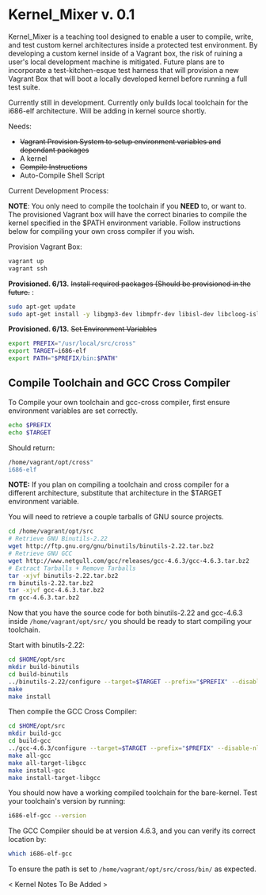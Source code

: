 Kernel_Mixer v. 0.1
=============================================

Kernel_Mixer is a teaching tool designed to enable a user to compile, write, and test custom kernel architectures inside a protected test environment. By developing a custom kernel inside of a Vagrant box, the risk of ruining a user's local development machine is mitigated. Future plans are to incorporate a test-kitchen-esque test harness that will provision a new Vagrant Box that will boot a locally developed kernel before running a full test suite. 
 
Currently still in development. Currently only builds local toolchain for the i686-elf
architecture. Will be adding in kernel source shortly. 

Needs:
 * ~~Vagrant Provision System to setup environment variables and dependant packages~~
 * A kernel
 * ~~Compile Instructions~~
 * Auto-Compile Shell Script

Current Development Process:

**NOTE**: You only need to compile the toolchain if you **NEED** to, or want to. The provisioned Vagrant box will have the correct binaries to compile the kernel specified in the $PATH environment variable. Follow instructions below for compiling your own cross compiler if you wish.

Provision Vagrant Box:
```bash
vagrant up
vagrant ssh
```

**Provisioned. 6/13.** ~~Install required packages (Should be provisioned in the future.~~ :
```bash
sudo apt-get update
sudo apt-get install -y libgmp3-dev libmpfr-dev libisl-dev libcloog-isl-dev libmpc-dev vim
```

**Provisioned. 6/13.** ~~Set Environment Variables~~
```bash
export PREFIX="/usr/local/src/cross"
export TARGET=i686-elf
export PATH="$PREFIX/bin:$PATH"
```

Compile Toolchain and GCC Cross Compiler
----------------------------------------

To Compile your own toolchain and gcc-cross compiler, first ensure environment variables are set correctly. 
```bash
echo $PREFIX
echo $TARGET
```
Should return: 
```bash
/home/vagrant/opt/cross"
i686-elf
```
**NOTE:** If you plan on compiling a toolchain and cross compiler for a different architecture, substitute that architecture in the $TARGET environment variable. 

You will need to retrieve a couple tarballs of GNU source projects. 
```bash
cd /home/vagrant/opt/src
# Retrieve GNU Binutils-2.22
wget http://ftp.gnu.org/gnu/binutils/binutils-2.22.tar.bz2
# Retrieve GNU GCC
wget http://www.netgull.com/gcc/releases/gcc-4.6.3/gcc-4.6.3.tar.bz2
# Extract Tarballs + Remove Tarballs
tar -xjvf binutils-2.22.tar.bz2
rm binutils-2.22.tar.bz2
tar -xjvf gcc-4.6.3.tar.bz2
rm gcc-4.6.3.tar.bz2
```
Now that you have the source code for both binutils-2.22 and gcc-4.6.3 inside ```/home/vagrant/opt/src/``` you should be ready to start compiling your toolchain. 

Start with binutils-2.22:
```bash
cd $HOME/opt/src
mkdir build-binutils
cd build-binutils
../binutils-2.22/configure --target=$TARGET --prefix="$PREFIX" --disable-nls --disable-werror
make
make install
```
Then compile the GCC Cross Compiler:
```bash
cd $HOME/opt/src
mkdir build-gcc
cd build-gcc
../gcc-4.6.3/configure --target=$TARGET --prefix="$PREFIX" --disable-nls --enable-languages=c,c++ --without-headers
make all-gcc
make all-target-libgcc
make install-gcc
make install-target-libgcc
```
You should now have a working compiled toolchain for the bare-kernel. Test your
toolchain's version by running:
```bash
i686-elf-gcc --version
```
The GCC Compiler should be at version 4.6.3, and you can verify its correct location by: 
```bash
which i686-elf-gcc
```
To ensure the path is set to ```/home/vagrant/opt/src/cross/bin/``` as expected. 

< Kernel Notes To Be Added > 
